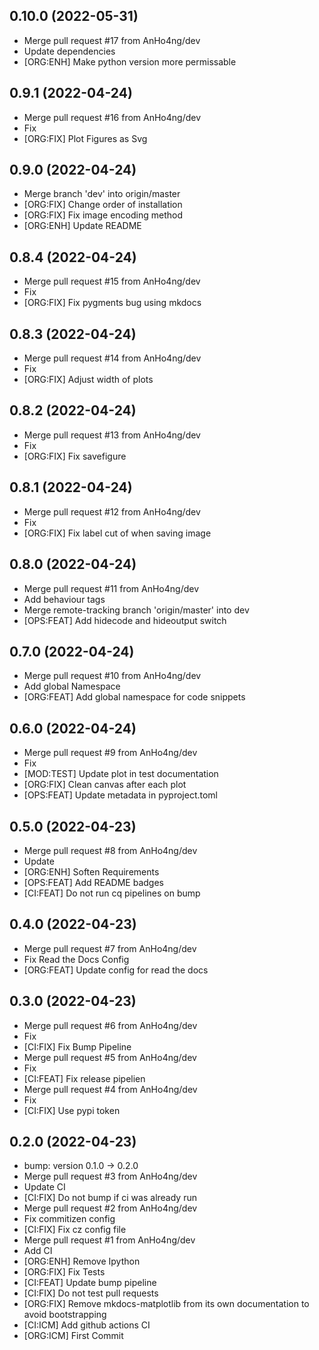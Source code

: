 ## 0.10.0 (2022-05-31)


- Merge pull request #17 from AnHo4ng/dev
- Update dependencies
- [ORG:ENH] Make python version more permissable

## 0.9.1 (2022-04-24)


- Merge pull request #16 from AnHo4ng/dev
- Fix
- [ORG:FIX] Plot Figures as Svg

## 0.9.0 (2022-04-24)


- Merge branch 'dev' into origin/master
- [ORG:FIX] Change order of installation
- [ORG:FIX] Fix image encoding method
- [ORG:ENH] Update README

## 0.8.4 (2022-04-24)


- Merge pull request #15 from AnHo4ng/dev
- Fix
- [ORG:FIX] Fix pygments bug using mkdocs

## 0.8.3 (2022-04-24)


- Merge pull request #14 from AnHo4ng/dev
- Fix
- [ORG:FIX] Adjust width of plots

## 0.8.2 (2022-04-24)


- Merge pull request #13 from AnHo4ng/dev
- Fix
- [ORG:FIX] Fix savefigure

## 0.8.1 (2022-04-24)


- Merge pull request #12 from AnHo4ng/dev
- Fix
- [ORG:FIX] Fix label cut of when saving image

## 0.8.0 (2022-04-24)


- Merge pull request #11 from AnHo4ng/dev
- Add behaviour tags
- Merge remote-tracking branch 'origin/master' into dev
- [OPS:FEAT] Add hidecode and hideoutput switch

## 0.7.0 (2022-04-24)


- Merge pull request #10 from AnHo4ng/dev
- Add global Namespace
- [ORG:FEAT] Add global namespace for code snippets

## 0.6.0 (2022-04-24)


- Merge pull request #9 from AnHo4ng/dev
- Fix
- [MOD:TEST] Update plot in test documentation
- [ORG:FIX] Clean canvas after each plot
- [OPS:FEAT] Update metadata in pyproject.toml

## 0.5.0 (2022-04-23)


- Merge pull request #8 from AnHo4ng/dev
- Update
- [ORG:ENH] Soften Requirements
- [OPS:FEAT] Add README badges
- [CI:FEAT] Do not run cq pipelines on bump

## 0.4.0 (2022-04-23)


- Merge pull request #7 from AnHo4ng/dev
- Fix Read the Docs Config
- [ORG:FEAT] Update config for read the docs

## 0.3.0 (2022-04-23)


- Merge pull request #6 from AnHo4ng/dev
- Fix
- [CI:FIX] Fix Bump Pipeline
- Merge pull request #5 from AnHo4ng/dev
- Fix
- [CI:FEAT] Fix release pipelien
- Merge pull request #4 from AnHo4ng/dev
- Fix
- [CI:FIX] Use pypi token

## 0.2.0 (2022-04-23)


- bump: version 0.1.0 → 0.2.0
- Merge pull request #3 from AnHo4ng/dev
- Update CI
- [CI:FIX] Do not bump if ci was already run
- Merge pull request #2 from AnHo4ng/dev
- Fix commitizen config
- [CI:FIX] Fix cz config file
- Merge pull request #1 from AnHo4ng/dev
- Add CI
- [ORG:ENH] Remove Ipython
- [ORG:FIX] Fix Tests
- [CI:FEAT] Update bump pipeline
- [CI:FIX] Do not test pull requests
- [ORG:FIX] Remove mkdocs-matplotlib from its own documentation to avoid bootstrapping
- [CI:ICM] Add github actions CI
- [ORG:ICM] First Commit
